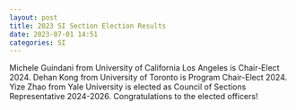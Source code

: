 ```yaml
---
layout: post
title: 2023 SI Section Election Results
date: 2023-07-01 14:51 
categories: SI
---
```


Michele Guindani from University of California Los Angeles is Chair-Elect 2024.  Dehan Kong from University of Toronto is Program Chair-Elect 2024. Yize Zhao from Yale University is elected as Council of Sections Representative 2024-2026.  Congratulations to the elected officers! 
